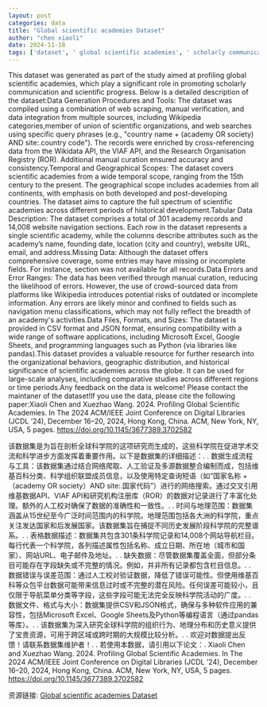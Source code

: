 ```yaml
---
layout: post
categories: data
title: "Global scientific academies Dataset"
author: "chen xiaoli"
date: 2024-11-18
tags: ['dataset', ' global scientific academies', ' scholarly communication', ' scientific progress', ' web scraping', ' manual verification', ' data integration', ' Wikipedia', ' Wikidata API', ' VIAF API', ' Research Organisation Registry', ' ROR', ' temporal scope', ' geographical scope', ' CSV', ' JSON', ' Microsoft Excel', ' Google Sheets', ' Python', ' pandas', ' organizational behaviors', ' geographic distribution', ' historical significance', ' comparative studies', ' Xiaoli Chen', ' Xuezhao Wang', ' JCDL ’24']
---
```


This dataset was generated as part of the study aimed at profiling global scientific academies, which play a significant role in promoting scholarly communication and scientific progress. Below is a detailed description of the dataset:Data Generation Procedures and Tools: The dataset was compiled using a combination of web scraping, manual verification, and data integration from multiple sources, including Wikipedia categories,member of union of scientific organizations, and web searches using specific query phrases (e.g., "country name + (academy OR society) AND site:.country code"). The records were enriched by cross-referencing data from the Wikidata API, the VIAF API, and the Research Organisation Registry (ROR). Additional manual curation ensured accuracy and consistency.Temporal and Geographical Scopes: The dataset covers scientific academies from a wide temporal scope, ranging from the 15th century to the present. The geographical scope includes academies from all continents, with emphasis on both developed and post-developing countries. The dataset aims to capture the full spectrum of scientific academies across different periods of historical development.Tabular Data Description: The dataset comprises a total of 301 academy records and 14,008 website navigation sections. Each row in the dataset represents a single scientific academy, while the columns describe attributes such as the academy’s name, founding date, location (city and country), website URL, email, and address.Missing Data: Although the dataset offers comprehensive coverage, some entries may have missing or incomplete fields. For instance, section was not available for all records.Data Errors and Error Ranges: The data has been verified through manual curation, reducing the likelihood of errors. However, the use of crowd-sourced data from platforms like Wikipedia introduces potential risks of outdated or incomplete information. Any errors are likely minor and confined to fields such as navigation menu classifications, which may not fully reflect the breadth of an academy's activities.Data Files, Formats, and Sizes: The dataset is provided in CSV format and JSON format, ensuring compatibility with a wide range of software applications, including Microsoft Excel, Google Sheets, and programming languages such as Python (via libraries like pandas).This dataset provides a valuable resource for further research into the organizational behaviors, geographic distribution, and historical significance of scientific academies across the globe. It can be used for large-scale analyses, including comparative studies across different regions or time periods.Any feedback on the data is welcome! Please contact the maintaner of the dataset!If you use the data, please cite the following paper:Xiaoli Chen and Xuezhao Wang. 2024. Profiling Global Scientific Academies. In The 2024 ACM/IEEE Joint Conference on Digital Libraries (JCDL ’24), December 16–20, 2024, Hong Kong, China. ACM, New York, NY, USA, 5 pages. https://doi.org/10.1145/3677389.3702582

该数据集是为旨在剖析全球科学院的这项研究而生成的，这些科学院在促进学术交流和科学进步方面发挥着重要作用。以下是数据集的详细描述：. . 数据生成流程与工具：该数据集通过结合网络爬取、人工验证及多源数据整合编制而成，包括维基百科分类、科学组织联盟成员信息，以及使用特定查询短语（如“国家名称 +（academy OR society）AND site:.国家代码”）进行的网络搜索。通过交叉引用维基数据API、VIAF API和研究机构注册库（ROR）的数据对记录进行了丰富化处理。额外的人工校对确保了数据的准确性和一致性。. . 时间与地理范围：数据集涵盖从15世纪至今广泛时间范围内的科学院。地理范围包括各大洲的科学院，重点关注发达国家和后发展国家。该数据集旨在捕捉不同历史发展阶段科学院的完整谱系。. . 表格数据描述：数据集共包含301条科学院记录和14,008个网站导航栏目。每行代表一个科学院，各列描述属性包括名称、成立日期、所在地（城市和国家）、网站URL、电子邮件及地址。. . 缺失数据：尽管数据集覆盖全面，但部分条目可能存在字段缺失或不完整的情况。例如，并非所有记录都包含栏目信息。. . 数据错误与误差范围：通过人工校对验证数据，降低了错误可能性。但使用维基百科等众包平台数据可能带来信息过时或不完整的潜在风险。任何误差可能较小，且仅限于导航菜单分类等字段，这些字段可能无法完全反映科学院活动的广度。. . 数据文件、格式与大小：数据集提供CSV和JSON格式，确保与多种软件应用的兼容性，包括Microsoft Excel、Google Sheets及Python等编程语言（通过pandas等库）。. . 该数据集为深入研究全球科学院的组织行为、地理分布和历史意义提供了宝贵资源，可用于跨区域或跨时期的大规模比较分析。. . 欢迎对数据提出反馈！请联系数据集维护者！. . 若使用本数据，请引用以下论文：. Xiaoli Chen and Xuezhao Wang. 2024. Profiling Global Scientific Academies. In The 2024 ACM/IEEE Joint Conference on Digital Libraries (JCDL ’24), December 16–20, 2024, Hong Kong, China. ACM, New York, NY, USA, 5 pages. https://doi.org/10.1145/3677389.3702582

资源链接: [Global scientific academies Dataset](https://doi.org/10.57760/sciencedb.14674)
